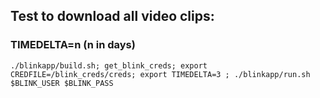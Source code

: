 ## Test to download all video clips:
### TIMEDELTA=n (n in days)
```shell
./blinkapp/build.sh; get_blink_creds; export CREDFILE=/blink_creds/creds; export TIMEDELTA=3 ; ./blinkapp/run.sh $BLINK_USER $BLINK_PASS
```
